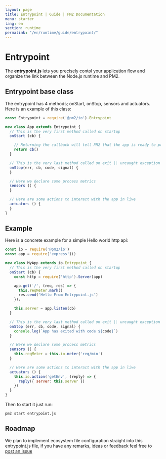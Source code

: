 ```yaml
---
layout: page
title: Entrypoint | Guide | PM2 Documentation
menu: starter
lang: en
section: runtime
permalink: "/en/runtime/guide/entrypoint/"
---
```


# Entrypoint

The **entrypoint.js** lets you precisely contol your application flow and organize the link between the Node.js runtime and PM2.

## Entrypoint base class

The entrypoint has 4 methods; onStart, onStop, sensors and actuators. Here is an example of this class:

```javascript
const Entrypoint = require('@pm2/io').Entrypoint

new class App extends Entrypoint {
  // This is the very first method called on startup
  onStart (cb) {

    // Returning the callback will tell PM2 that the app is ready to process queries
    return cb()
  }

  // This is the very last method called on exit || uncaught exception
  onStop(err, cb, code, signal) {
  }

  // Here we declare some process metrics
  sensors () {
  }

  // Here are some actions to interact with the app in live
  actuators () {
  }
}
```

## Example

Here is a concrete example for a simple Hello world http api:

```javascript
const io = require('@pm2/io')
const app = require('express')()

new class MyApp extends io.Entrypoint {
  // This is the very first method called on startup
  onStart (cb) {
    const http = require('http').Server(app)

    app.get('/', (req, res) => {
      this.reqMeter.mark()
      res.send('Hello From Entrypoint.js')
    });

    this.server = app.listen(cb)
  }

  // This is the very last method called on exit || uncaught exception
  onStop (err, cb, code, signal) {
    console.log(`App has exited with code ${code}`)
  }

  // Here we declare some process metrics
  sensors () {
    this.reqMeter = this.io.meter('req/min')
  }

  // Here are some actions to interact with the app in live
  actuators () {
    this.io.action('getEnv', (reply) => {
      reply({ server: this.server })
    })
  }
}
```

Then to start it just run:

```
pm2 start entrypoint.js
```

## Roadmap

We plan to implement ecosystem file configuration straight into this entrypoint.js file, if you have any remarks, ideas or feedback feel free to [post an issue](https://github.com/Unitech/pm2)
